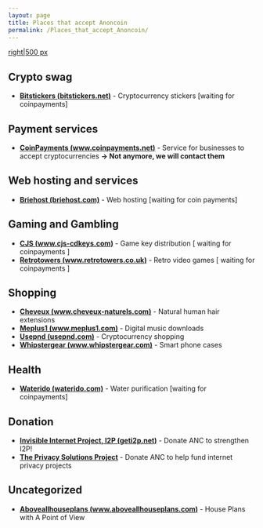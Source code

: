 ```yaml
---
layout: page
title: Places that accept Anoncoin
permalink: /Places_that_accept_Anoncoin/
---
```


[right|500 px](/File:anoncoin-coin.jpg "wikilink")

Crypto swag
-----------

-   **[Bitstickers (bitstickers.net)](http://bitstickers.net/)** - Cryptocurrency stickers \[waiting for coinpayments\]

Payment services
----------------

-   **[CoinPayments (www.coinpayments.net)](https://www.coinpayments.net)** - Service for businesses to accept cryptocurrencies **-&gt; Not anymore, we will contact them**

Web hosting and services
------------------------

-   **[Briehost (briehost.com)](https://briehost.com)** - Web hosting \[waiting for coin payments\]

Gaming and Gambling
-------------------

-   **[CJS (www.cjs-cdkeys.com)](http://www.cjs-cdkeys.com/)** - Game key distribution \[ waiting for coinpayments \]
-   **[Retrotowers (www.retrotowers.co.uk)](http://www.retrotowers.co.uk/)** - Retro video games \[ waiting for coinpayments \]

Shopping
--------

-   **[Cheveux (www.cheveux-naturels.com)](https://www.cheveux-naturels.com/)** - Natural human hair extensions
-   **[Meplus1 (www.meplus1.com)](http://www.meplus1.com/)** - Digital music downloads
-   **[Usepnd (usepnd.com)](http://usepnd.com/)** - Cryptocurrency shopping
-   **[Whipstergear (www.whipstergear.com)](http://www.whipstergear.com/)** - Smart phone cases

Health
------

-   **[Waterido (waterido.com)](http://waterido.com/)** - Water purification \[waiting for coinpayments\]

Donation
--------

-   **[Invisible Internet Project, I2P (geti2p.net)](https://geti2p.net/en/)** - Donate ANC to strengthen I2P!
-   **[The Privacy Solutions Project](http://privacysolutions.no/)** - Donate ANC to help fund internet privacy projects

Uncategorized
-------------

-   **[Aboveallhouseplans (www.aboveallhouseplans.com)](http://www.aboveallhouseplans.com/)** - House Plans with A Point of View
